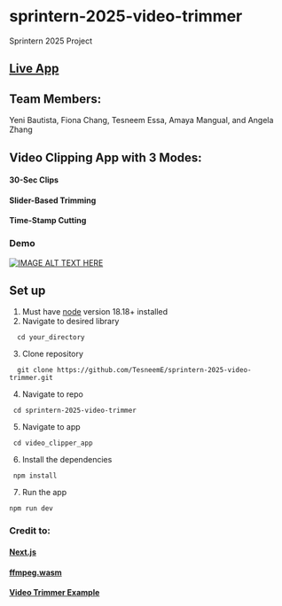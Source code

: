 # sprintern-2025-video-trimmer
Sprintern 2025 Project 

## [Live App](https://sprintern-2025-video-trimmer-hqdn.vercel.app/)

## Team Members: 
Yeni Bautista, Fiona Chang, Tesneem Essa, Amaya Mangual, and Angela Zhang

## Video Clipping App with 3 Modes:
#### 30-Sec Clips
#### Slider-Based Trimming
#### Time-Stamp Cutting


### Demo
[![IMAGE ALT TEXT HERE](https://img.youtube.com/vi/272fk5UuuPA/0.jpg)](https://www.youtube.com/watch?v=272fk5UuuPA)

## Set up
1. Must have [node](https://nodejs.org/en/download) version 18.18+ installed    
2. Navigate to desired library
```
  cd your_directory
```
3. Clone repository
```
  git clone https://github.com/TesneemE/sprintern-2025-video-trimmer.git
```
4. Navigate to repo
```
 cd sprintern-2025-video-trimmer
```
5. Navigate to app
```
 cd video_clipper_app
```
6. Install the dependencies
```
 npm install
```
7. Run the app
 ```
 npm run dev
 ```

### Credit to:
#### [Next.js](https://nextjs.org/)
#### [ffmpeg.wasm](https://ffmpegwasm.netlify.app/)
#### [Video Trimmer Example](https://github.com/ifeoma-imoh/Video-Trimming-App-Using-ffmpeg.wasm/tree/main)
